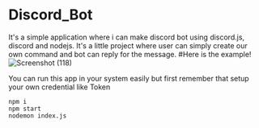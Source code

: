 # Discord_Bot
It's a simple application where i can make discord bot using discord.js, discord and nodejs. 
It's a little project where user can simply create our own command and bot can reply for the message.
#Here is the example!
![Screenshot (118)](https://github.com/mahaveer82/Discord_Bot/assets/77223066/85521423-4766-4197-8593-d4a9ff30cac6)

You can run this app in your system easily but first remember that setup your own credential like Token

```
npm i
npm start
nodemon index.js

```
